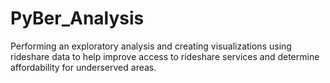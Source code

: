 # PyBer_Analysis
Performing an exploratory analysis and creating visualizations using rideshare data to help improve access to rideshare services and determine affordability for underserved areas.


